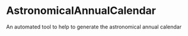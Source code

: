 # AstronomicalAnnualCalendar
An automated tool to help to generate the astronomical annual calendar
